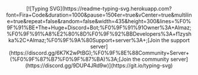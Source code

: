 <p align="center">
  [![Typing SVG](https://readme-typing-svg.herokuapp.com?font=Fira+Code&duration=1000&pause=150&center=true&vCenter=true&multiline=true&repeat=false&random=false&width=435&height=300&lines=%F0%9F%91%BE+The+Huge+Discord+Bot;%F0%9F%91%91Owner%3A+Almaz;%F0%9F%91%A8%E2%80%8D%F0%9F%92%BBDevelopers%3A+f1zyshka%2C+Almaz;%F0%9F%9A%80Support+server%3A+;[Join the support server](https://discord.gg/6K7K2wPtBG);%F0%9F%8E%88Community+Server+(%F0%9F%87%B7%F0%9F%87%BA)%3A;[Join the community server](https://discord.gg/9DUP4JRd9w)](https://git.io/typing-svg)
</p>

